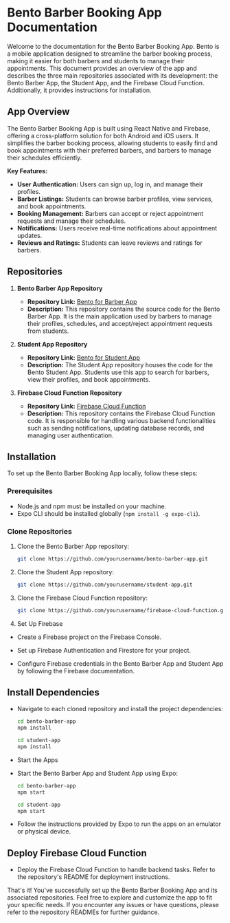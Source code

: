 # Bento Barber Booking App Documentation

Welcome to the documentation for the Bento Barber Booking App. Bento is a mobile application designed to streamline the barber booking process, making it easier for both barbers and students to manage their appointments. This document provides an overview of the app and describes the three main repositories associated with its development: the Bento Barber App, the Student App, and the Firebase Cloud Function. Additionally, it provides instructions for installation.

## App Overview

The Bento Barber Booking App is built using React Native and Firebase, offering a cross-platform solution for both Android and iOS users. It simplifies the barber booking process, allowing students to easily find and book appointments with their preferred barbers, and barbers to manage their schedules efficiently.

**Key Features:**
- **User Authentication:** Users can sign up, log in, and manage their profiles.
- **Barber Listings:** Students can browse barber profiles, view services, and book appointments.
- **Booking Management:** Barbers can accept or reject appointment requests and manage their schedules.
- **Notifications:** Users receive real-time notifications about appointment updates.
- **Reviews and Ratings:** Students can leave reviews and ratings for barbers.

## Repositories

1. **Bento Barber App Repository**

   - **Repository Link:** [Bento for Barber App](https://github.com/Bento-One-stop-for-students/bento-business)
   - **Description:** This repository contains the source code for the Bento Barber App. It is the main application used by barbers to manage their profiles, schedules, and accept/reject appointment requests from students.

2. **Student App Repository**

   - **Repository Link:** [Bento for Student App](https://github.com/Bento-One-stop-for-students/bento)
   - **Description:** The Student App repository houses the code for the Bento Student App. Students use this app to search for barbers, view their profiles, and book appointments.

3. **Firebase Cloud Function Repository**

   - **Repository Link:** [Firebase Cloud Function](https://github.com/Bento-One-stop-for-students/bento_firebase_cloudFunction)
   - **Description:** This repository contains the Firebase Cloud Function code. It is responsible for handling various backend functionalities such as sending notifications, updating database records, and managing user authentication.

## Installation

To set up the Bento Barber Booking App locally, follow these steps:

### Prerequisites

- Node.js and npm must be installed on your machine.
- Expo CLI should be installed globally (`npm install -g expo-cli`).

### Clone Repositories

1. Clone the Bento Barber App repository:

   ```bash
   git clone https://github.com/yourusername/bento-barber-app.git

2. Clone the Student App repository:
   ```bash
   git clone https://github.com/yourusername/student-app.git

3. Clone the Firebase Cloud Function repository:
   ```bash
   git clone https://github.com/yourusername/firebase-cloud-function.git

4. Set Up Firebase

- Create a Firebase project on the Firebase Console.

- Set up Firebase Authentication and Firestore for your project.

- Configure Firebase credentials in the Bento Barber App and Student App by following the Firebase documentation.

## Install Dependencies
- Navigate to each cloned repository and install the project dependencies:

   ```bash
   cd bento-barber-app
   npm install
   ```

   ```bash
   cd student-app
   npm install

- Start the Apps
- Start the Bento Barber App and Student App using Expo:

   ```bash
   cd bento-barber-app
   npm start
   ```

   ```bash
   cd student-app
   npm start
   ```
- Follow the instructions provided by Expo to run the apps on an emulator or physical device.

## Deploy Firebase Cloud Function
- Deploy the Firebase Cloud Function to handle backend tasks. Refer to the repository's README for deployment instructions.

That's it! You've successfully set up the Bento Barber Booking App and its associated repositories. Feel free to explore and customize the app to fit your specific needs. If you encounter any issues or have questions, please refer to the repository READMEs for further guidance.

